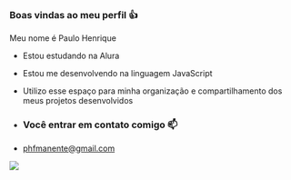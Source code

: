 ### Boas vindas ao meu perfil 👍

Meu nome é Paulo Henrique

- Estou estudando na Alura
- Estou me desenvolvendo na linguagem JavaScript
- Utilizo esse espaço para minha organização e compartilhamento dos meus projetos desenvolvidos

- ### Você entrar em contato comigo 📫

- phfmanente@gmail.com



![](https://media1.tenor.com/m/O-uR4wQktBEAAAAC/hand.gif)
